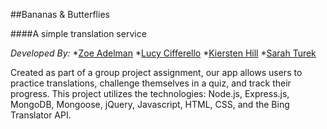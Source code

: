 ##Bananas & Butterflies

####A simple translation service

*Developed By:*
*[Zoe Adelman](https://github.com/ZoeAde)
*[Lucy Cifferello](https://github.com/elvece)
*[Kiersten Hill](https://github.com/KierstonHill83)
*[Sarah Turek](https://github.com/SarahNoel)

Created as part of a group project assignment, our app allows users to practice translations, challenge themselves in a quiz, and track their progress. This project utilizes the technologies: Node.js, Express.js, MongoDB, Mongoose, jQuery, Javascript, HTML, CSS, and the Bing Translator API.
